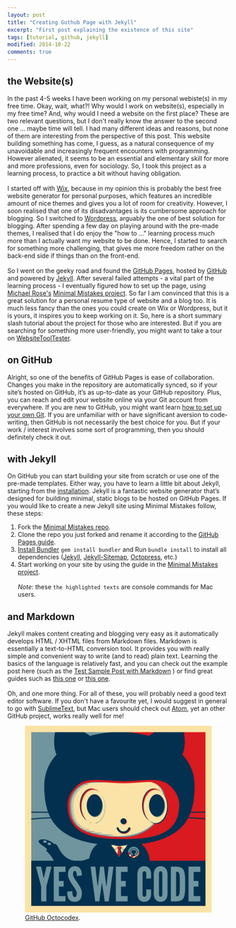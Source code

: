 ```yaml
---
layout: post
title: "Creating Guthub Page with Jekyll"
excerpt: "First post explaining the existence of this site"
tags: [tutorial, github, jekyll]
modified: 2014-10-22
comments: true
---
```


## the Website(s)

In the past 4-5 weeks I have been working on my personal webiste(s) in my free time. Okay, wait, what?! Why would I work on website(s), especially in my free time? And, why would I need a website on the first place? These are two relevant questions, but I don't really know the answer to the second one ... maybe time will tell. I had many different ideas and reasons, but none of them are interesting from the perspective of this post. This website building something has come, I guess, as a natural consequence of my unavoidable and increasingly frequent encounters with programming. However alienated, it seems to be an essential and elementary skill for more and more professions, even for sociology. So, I took this project as a learning process, to practice a bit without having obligation.
<br><br>
I started off with [Wix](http://www.wix.com), because in my opinion this is probably the best free website generator for personal purposes, which features an incredible amount of nice themes and gives you a lot of room for creativity. However, I soon realised that one of its disadvantages is its cumbersome approach for blogging. So I switched to [Wordpress](https://wordpress.org), arguably the one of best solution for blogging. After spending a few day on playing around with the pre-made themes, I realised that I do enjoy the "how to ..." learning process much more than I actually want my website to be done. Hence, I started to search for something more challenging, that gives me more freedom rather on the back-end side if things than on the front-end.
<br><br>
So I went on the geeky road and found the [GitHub Pages](https://pages.github.com), hosted by [GitHub](http://github.com) and powered by [Jekyll](http://jekyllrb.com/). After several failed attempts - a vital part of the learning process - I eventually figured how to set up the page, using [Michael Rose's](https://mademistakes.com) [Minimal Mistakes project](http://github.com/mmistakes). So far I am convinced that this is a great solution for a personal resume type of website and a blog too. It is much less fancy than the ones you could create on Wix or Wordpress, but it is yours, it inspires you to keep working on it. So, here is a short summary slash tutorial about the project for those who are interested. But if you are searching for something more user-friendly, you might want to take a tour on [WebsiteToolTester](http://www.websitetooltester.com/en/website-builder-reviews/).

## on GitHub

Alright, so one of the benefits of GitHub Pages is ease of collaboration. Changes you make in the repository are automatically synced, so if your site’s hosted on GitHub, it’s as up-to-date as your GitHub repository. Plus, you can reach and edit your website online via your Git account from everywhere.
If you are new to GitHub, you might want learn [how to set up your own Git](https://help.github.com/articles/set-up-git/). If you are unfamiliar with or have significant aversion to code-writing, then GitHub is not necessarily the best choice for you. But if your work / interest involves some sort of programming, then you should definitely check it out.

## with Jekyll

On GitHub you can start building your site from scratch or use one of the pre-made templates. Either way, you have to learn a little bit about Jekyll, starting from the [installation](http://jekyllrb.com/docs/installation/). Jekyll is a fantastic website generator that’s designed for building minimal, static blogs to be hosted on GitHub Pages. If you would like to create a new Jekyll site using Minimal Mistakes follow, these steps:

1. Fork the [Minimal Mistakes repo](http://github.com/mmistakes/minimal-mistakes/fork).
2. Clone the repo you just forked and rename it according to the [GitHub Pages guide](https://pages.github.com).
3. [Install Bundler](http://bundler.io) `gem install bundler` and Run `bundle install` to install all dependencies ([Jekyll](http://jekyllrb.com/), [Jekyll-Sitemap](https://github.com/jekyll/jekyll-sitemap), [Octopress](https://github.com/octopress/octopress), etc.)
4. Start working on your site by using the guide in the [Minimal Mistakes project](http://github.com/mmistakes).
<br><br>
*Note*: these `the highlighted texts` are console commands for Mac users.

## and Markdown

Jekyll makes content creating and blogging very easy as it automatically develops HTML / XHTML files from Markdown files. Markdown is essentially a text-to-HTML conversion tool. It provides you with really simple and convenient way to write (and to read) plain text. Learning the basics of the language is relatively fast, and you can check out the example post here (such as the [Test Sample Post with Markdown](http://balintneray.github.io/sample-post/) ) or find great guides such as [this one](http://markdown-guide.readthedocs.org/en/latest/) or [this one](https://daringfireball.net/projects/markdown/basics).
<br><br>
Oh, and one more thing. For all of these, you will probably need a good text editor software. If you don't have a favourite yet, I would suggest in general to go with [SublimeText](http://www.sublimetext.com), but Mac users should check out [Atom](https://atom.io), yet an other GitHub project, works really well for me!

<figure>
	<img src="/images/baracktocat.jpg">
  <figcaption><a href="https://octodex.github.com" title="Yes we code">GitHub Octocodex</a>.</figcaption>
</figure>
